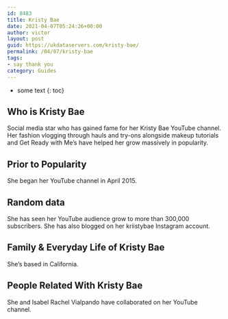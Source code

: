 ```yaml
---
id: 8483
title: Kristy Bae
date: 2021-04-07T05:24:26+00:00
author: victor
layout: post
guid: https://ukdataservers.com/kristy-bae/
permalink: /04/07/kristy-bae
tags:
- say thank you
category: Guides
---
```


* some text
{: toc}


## Who is Kristy Bae



Social media star who has gained fame for her Kristy Bae YouTube channel. Her fashion vlogging through hauls and try-ons alongside makeup tutorials and Get Ready with Me&#8217;s have helped her grow massively in popularity. 

                
                
                
## Prior to Popularity



She began her YouTube channel in April 2015. 

                
                
                
## Random data



She has seen her YouTube audience grow to more than 300,000 subscribers. She has also blogged on her kriistybae Instagram account. 

                
                
                
## Family & Everyday Life of Kristy Bae



She&#8217;s based in California.

                
                
                
## People Related With Kristy Bae



She and Isabel Rachel Vialpando have collaborated on her YouTube channel. 

                
              
            
          
          
          